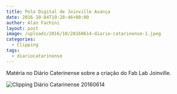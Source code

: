 ```yaml
---
title: Polo Digital de Joinville Avança
date: 2016-10-04T19:28:46+00:00
author: Alan Fachini
layout: post
image: /uploads/2016/10/20160614-diario-catarinense-1.jpeg
categories:
  - Clipping
tags:
  - diariocatarinense
---
```

Matéria no Diário Caterinense sobre a criação do Fab Lab Joinville.

![Clipping Diário Catarinense 20160614]({{site.baseurl}}/uploads/2016/10/20160614-diario-catarinense-1.jpeg)
